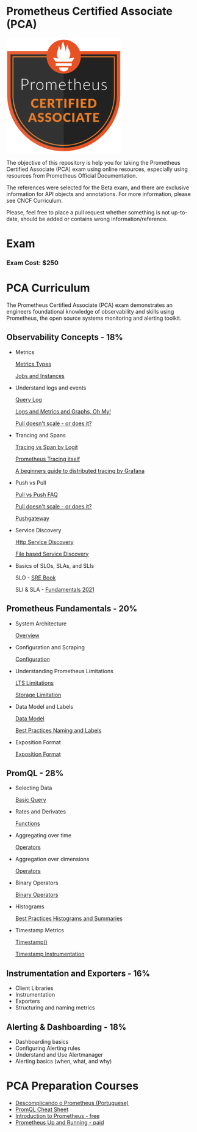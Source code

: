 # Prometheus Certified Associate (PCA)

![PCA Training Badge](images/Training_Badge_Prometheus_V2-2-300x300.png)


The objective of this repository is help you for taking the Prometheus Certified Associate (PCA) exam using online resources, especially using resources from Prometheus Official Documentation.

The references were selected for the Beta exam, and there are exclusive information for API objects and annotations. For more information, please see CNCF Curriculum.

Please, feel free to place a pull request whether something is not up-to-date, should be added or contains wrong information/reference.

# Exam

### Exam Cost: $250


# PCA Curriculum

The Prometheus Certified Associate (PCA) exam demonstrates an engineers foundational knowledge of observability and skills using Prometheus, the open source systems monitoring and alerting toolkit.


## Observability Concepts - 18%
* Metrics

  [Metrics Types](https://prometheus.io/docs/concepts/metric_types/)
  
  [Jobs and Instances](https://prometheus.io/docs/concepts/jobs_instances/)
  
* Understand logs and events

  [Query Log](https://prometheus.io/docs/guides/query-log/)

  [Logs and Metrics and Graphs, Oh My!](https://grafana.com/blog/2016/01/05/logs-and-metrics-and-graphs-oh-my/)

  [Pull doesn't scale - or does it?](https://prometheus.io/blog/2016/07/23/pull-does-not-scale-or-does-it/#prometheus-is-not-an-event-based-system)
  
* Trancing and Spans

  [Tracing vs Span by Logit](https://logit.io/blog/post/traces-vs-spans/)

  [Prometheus Tracing itself](https://prometheus.io/docs/prometheus/latest/configuration/configuration/#tracing_config)

  [A beginners guide to distributed tracing by Grafana](https://grafana.com/blog/2021/01/25/a-beginners-guide-to-distributed-tracing-and-how-it-can-increase-an-applications-performance/)

* Push vs Pull

  [Pull vs Push FAQ](https://prometheus.io/docs/introduction/faq/#why-do-you-pull-rather-than-push)

  [Pull doesn't scale - or does it?](https://prometheus.io/blog/2016/07/23/pull-does-not-scale-or-does-it/)

  [Pushgateway](https://prometheus.io/docs/instrumenting/pushing/)
  
* Service Discovery

  [Http Service Discovery](https://prometheus.io/docs/prometheus/latest/http_sd/#writing-http-service-discovery)
  
  [File based Service Discovery](https://prometheus.io/docs/guides/file-sd/#use-file-based-service-discovery-to-discover-scrape-targets)
  
* Basics of SLOs, SLAs, and SLIs

  SLO - [SRE Book](https://sre.google/sre-book/service-level-objectives/)
  
  SLI & SLA - [Fundamentals 2021](https://cloud.google.com/blog/products/devops-sre/sre-fundamentals-sli-vs-slo-vs-sla)  

## Prometheus Fundamentals - 20%

* System Architecture

  [Overview](https://prometheus.io/docs/introduction/overview/)

* Configuration and Scraping

  [Configuration](https://prometheus.io/docs/prometheus/latest/configuration/configuration/#scrape_config)

* Understanding Prometheus Limitations

  [LTS Limitations](https://prometheus.io/docs/introduction/release-cycle/#limitations-of-lts-support)

  [Storage Limitation](https://prometheus.io/docs/prometheus/latest/storage/#limitations)

* Data Model and Labels

  [Data Model](https://prometheus.io/docs/concepts/data_model/)

  [Best Practices Naming and Labels](https://prometheus.io/docs/practices/naming/)

* Exposition Format

  [Exposition Format](https://prometheus.io/docs/instrumenting/exposition_formats/#exposition-formats)


## PromQL - 28%

* Selecting Data

  [Basic Query](https://prometheus.io/docs/prometheus/latest/querying/basics/)

* Rates and Derivates

  [Functions](https://prometheus.io/docs/prometheus/latest/querying/functions/)

* Aggregating over time

  [Operators](https://prometheus.io/docs/prometheus/latest/querying/operators/#aggregation-operators)

* Aggregation over dimensions

  [Operators](https://prometheus.io/docs/prometheus/latest/querying/operators/#aggregation-operators)

* Binary Operators

  [Binary Operators](https://prometheus.io/docs/prometheus/latest/querying/operators/#binary-operators)

* Histograms

  [Best Practices Histograms and Summaries](https://prometheus.io/docs/practices/histograms/)

* Timestamp Metrics

  [Timestamp()](https://prometheus.io/docs/prometheus/latest/querying/functions/#timestamp)

  [Timestamp Instrumentation](https://prometheus.io/docs/practices/instrumentation/#timestamps-not-time-since)


## Instrumentation and Exporters - 16%
* Client Libraries
* Instrumentation
* Exporters
* Structuring and naming metrics


## Alerting & Dashboarding - 18%
* Dashboarding basics
* Configuring Alerting rules
* Understand and Use Alertmanager
* Alerting basics (when, what, and why)


# PCA Preparation Courses

* [Descomplicando o Prometheus (Portuguese)](https://www.linuxtips.io/products/descomplicando-o-prometheus)
* [PromQL Cheat Sheet](https://promlabs.com/promql-cheat-sheet/)
* [Introduction to Prometheus - free](https://training.promlabs.com/training/introduction-to-prometheus)
* [Prometheus Up and Running - paid](https://www.oreilly.com/library/view/prometheus-up/9781492034131/)

